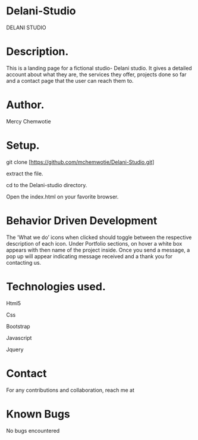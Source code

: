 # Delani-Studio
DELANI STUDIO

# Description.
This is a landing page for a fictional studio- Delani studio. It gives a detailed account about what they are, the services they offer, projects done so far and a contact page that the user can reach them to.

# Author.
Mercy Chemwotie

# Setup.
git clone [https://github.com/mchemwotie/Delani-Studio.git]

extract the file.

cd to the Delani-studio directory.

Open the index.html on your favorite browser.

# Behavior Driven Development
The 'What we do’ icons when clicked should toggle between the respective description of each icon. 
Under Portfolio sections, on hover a white box appears with then name of the project inside.
Once you send a message, a pop up will appear indicating message received and a thank you for contacting us.

# Technologies used.
Html5

Css

Bootstrap

Javascript

Jquery

# Contact
For any contributions and collaboration, reach me at 

# Known Bugs
No bugs encountered

